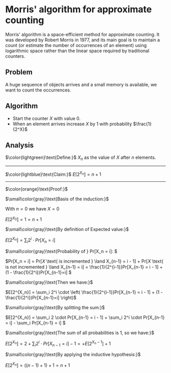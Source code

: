 # Morris' algorithm for approximate counting

Morris' algorithm is a space-efficient method for approximate counting. It was developed by Robert Morris in 1977, and its main goal is to maintain a count (or estimate the number of occurrences of an element) using logarithmic space rather than the linear space required by traditional counters.

## Problem
A huge sequence of objects arrives and a small memory is available, we want to count the occurrences.

## Algorithm
- Start the counter $X$ with value 0.
- When an element arrives increase $X$ by $1$ with probability $\frac{1}{2^X}$

## Analysis

$\color{lightgreen}\text{Define:}$ $X_n$ as the value of $X$ after $n$ elements.

---

$\color{lightblue}\text{Claim:}$ $E[2^{X_n}] = n + 1$

---

$\color{orange}\text{Proof:}$

$\small\color{gray}\text{Basis of the induction:}$

With $n = 0$ we have $X = 0$

$E[2^{X_0}] = 1 = n + 1$

$\small\color{gray}\text{By definition of Expected value:}$

$E[2^{X_n}] = \sum_i 2^i \cdot Pr[X_n = i]$ 

$\small\color{gray}\text{Probability of } Pr[X_n = i]: $


$Pr[X_n = i] = Pr[𝑋 \text{ is incremented } \land X_{n-1} = i - 1] + Pr[𝑋 \text{ is not incremented } \land X_{n-1} = i] = \frac{1}{2^{i-1}}Pr[X_{n-1} = i - 1] + (1 - \frac{1}{2^i})Pr[X_{n-1}=i] $

$\small\color{gray}\text{Then we have:}$

$E[2^{X_n}] = \sum_i 2^i \cdot \left( \frac{1}{2^{i-1}}Pr[X_{n-1} = i - 1] + (1 - \frac{1}{2^i})Pr[X_{n-1}=i] \right)$

$\small\color{gray}\text{By splitting the sum:}$

$E[2^{X_n}] = \sum_i 2 \cdot Pr[X_{n-1} = i - 1] + \sum_i 2^i \cdot Pr[X_{n-1} = i] - \sum_i Pr[X_{n-1} = i] $

$\small\color{gray}\text{The sum of all probabilities is 1, so we have:}$

$E[2^{X_n}] = 2 + \sum_i 2^i \cdot Pr[X_{n-1} = i] - 1 =  + E[2^{X_n-1}]+1$

$\small\color{gray}\text{By applying the inductive hypothesis:}$

$E[2^{X_n}] = ((n-1)+1)+1 = n+1$

